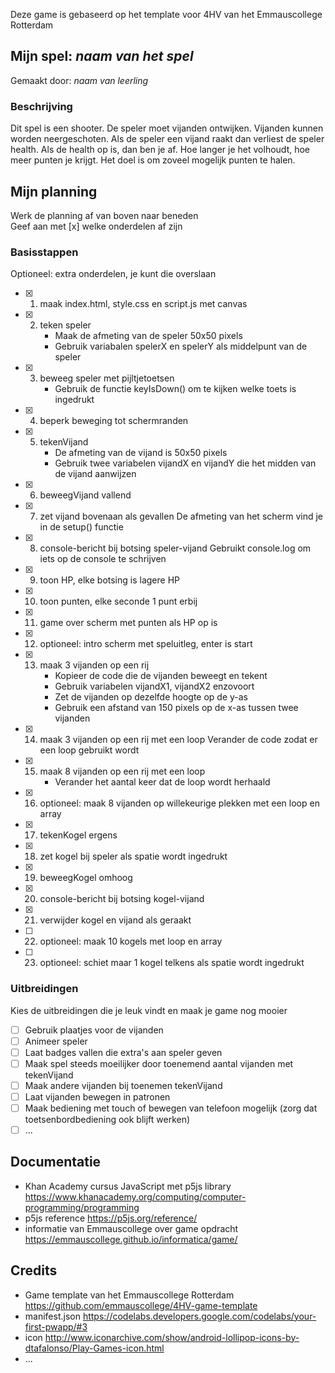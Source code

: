  Deze game is gebaseerd op het template voor 4HV van het Emmauscollege Rotterdam

## Mijn spel: *naam van het spel*
Gemaakt door: *naam van leerling*

### Beschrijving
Dit spel is een shooter. 
De speler moet vijanden ontwijken. 
Vijanden kunnen worden neergeschoten. 
Als de speler een vijand raakt dan verliest de speler health. 
Als de health op is, dan ben je af. 
Hoe langer je het volhoudt, hoe meer punten je krijgt.
Het doel is om zoveel mogelijk punten te halen.

## Mijn planning
Werk de planning af van boven naar beneden<br>
Geef aan met [x] welke onderdelen af zijn

### Basisstappen
Optioneel: extra onderdelen, je kunt die overslaan<br>
- [x] 1. maak index.html, style.css en script.js met canvas
- [x] 2. teken speler
        - Maak de afmeting van de speler 50x50 pixels
        - Gebruik variabalen spelerX en spelerY als middelpunt van de speler
- [x] 3. beweeg speler met pijltjetoetsen
        - Gebruik de functie keyIsDown() om te kijken welke toets is ingedrukt
- [x] 4. beperk beweging tot schermranden
- [x] 5. tekenVijand
        - De afmeting van de vijand is 50x50 pixels
        - Gebruik twee variabelen vijandX en vijandY die het midden van de vijand aanwijzen
- [x] 6. beweegVijand vallend
- [x] 7. zet vijand bovenaan als gevallen
    De afmeting van het scherm vind je in de setup() functie
- [x] 8. console-bericht bij botsing speler-vijand
    Gebruikt console.log om iets op de console te schrijven
- [x] 9. toon HP, elke botsing is lagere HP
- [x] 10. toon punten, elke seconde 1 punt erbij
- [x] 11. game over scherm met punten als HP op is
- [x] 12. optioneel: intro scherm met speluitleg, enter is start
- [x] 13. maak 3 vijanden op een rij
        - Kopieer de code die de vijanden beweegt en tekent
        - Gebruik variabelen vijandX1, vijandX2 enzovoort
        - Zet de vijanden op dezelfde hoogte op de y-as
        - Gebruik een afstand van 150 pixels op de x-as tussen twee vijanden
- [x] 14. maak 3 vijanden op een rij met een loop
    Verander de code zodat er een loop gebruikt wordt
- [x] 15. maak 8 vijanden op een rij met een loop
        - Verander het aantal keer dat de loop wordt herhaald
- [x] 16. optioneel: maak 8 vijanden op willekeurige plekken met een loop en array
- [x] 17. tekenKogel ergens
- [x] 18. zet kogel bij speler als spatie wordt ingedrukt
- [x] 19. beweegKogel omhoog
- [x] 20. console-bericht bij botsing kogel-vijand
- [x] 21. verwijder kogel en vijand als geraakt
- [ ] 22. optioneel: maak 10 kogels met loop en array
- [ ] 23. optioneel: schiet maar 1 kogel telkens als spatie wordt ingedrukt

### Uitbreidingen
Kies de uitbreidingen die je leuk vindt en maak je game nog mooier
- [ ] Gebruik plaatjes voor de vijanden
- [ ] Animeer speler
- [ ] Laat badges vallen die extra's aan speler geven
- [ ] Maak spel steeds moeilijker door toenemend aantal vijanden met tekenVijand
- [ ] Maak andere vijanden bij toenemen tekenVijand
- [ ] Laat vijanden bewegen in patronen
- [ ] Maak bediening met touch of bewegen van telefoon mogelijk (zorg dat toetsenbordbediening ook blijft werken)
- [ ] ...

## Documentatie
- Khan Academy cursus JavaScript met p5js library 
https://www.khanacademy.org/computing/computer-programming/programming
- p5js reference 
https://p5js.org/reference/
- informatie van Emmauscollege over game opdracht
https://emmauscollege.github.io/informatica/game/

## Credits
- Game template van het Emmauscollege Rotterdam https://github.com/emmauscollege/4HV-game-template
- manifest.json https://codelabs.developers.google.com/codelabs/your-first-pwapp/#3
- icon http://www.iconarchive.com/show/android-lollipop-icons-by-dtafalonso/Play-Games-icon.html
- ...
